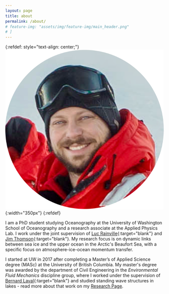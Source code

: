 ```yaml
---
layout: page
title: about
permalink: /about/
# feature-img: "assets/img/feature-img/main_header.png"
# ]  
---
```


{:refdef: style="text-align: center;"}
![about me](/assets/img/face_icon.png){:width="350px"}
{:refdef}

I am a PhD student studying Oceanography at the University of Washington School of Oceanography and a research associate at the Applied Physics Lab.
I work under the joint supervision of [Luc Rainville](http://apl.uw.edu/people/profile.php?last_name=Rainville&first_name=Luc){:target="blank"} and [Jim Thomson](http://apl.uw.edu/people/profile.php?last_name=Thomson&first_name=Jim){:target="blank"}. My research focus is on dynamic links between sea ice and the upper ocean in the Arctic's Beaufort Sea, with a specific focus on atmosphere-ice-ocean momentum transfer.

I started at UW in 2017 after completing a Master’s of Applied Science degree (MASc) at the University of British Columbia.  My master's degree was awarded by the department of Civil Engineering in the *Environmental Fluid Mechanics* discipline group, where I worked under the supervision of [Bernard Laval](https://www.civil.ubc.ca/faculty/bernard-laval){:target="blank"} and studied standing wave structures in lakes - read more about that work on my [Research Page](/research/).



<!-- In May, 2019 I completed the requirements for a Master's of Science (MS; non-thesis) at UW based on a observational study of submesoscale frontal processes in the western Arctic marginal ice zone. -->
